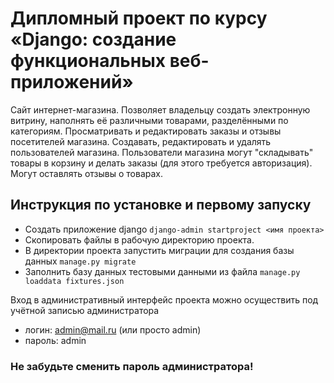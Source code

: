 # Дипломный проект по курсу «Django: создание функциональных веб-приложений»

Сайт интернет-магазина.
Позволяет владельцу создать электронную витрину, наполнять её различными товарами, разделёнными по категориям.
Просматривать и редактировать заказы и отзывы посетителей магазина.
Создавать, редактировать и удалять пользователей магазина.
Пользователи магазина могут "складывать" товары в корзину и делать заказы (для этого требуется авторизация).
Могут оставлять отзывы о товарах.


## Инструкция по установке и первому запуску

* Создать приложение django `django-admin startproject <имя проекта>`
* Скопировать файлы в рабочую директорию проекта.
* В директории проекта запустить миграции для создания базы данных `manage.py migrate`
* Заполнить базу данных тестовыми данными из файла `manage.py loaddata fixtures.json`


Вход в административный интерфейс проекта можно осуществить под учётной записью администратора
* логин: admin@mail.ru (или просто admin)
* пароль: admin

### **Не забудьте сменить пароль администратора!**
    
